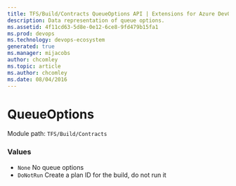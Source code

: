 ```yaml
---
title: TFS/Build/Contracts QueueOptions API | Extensions for Azure DevOps Services
description: Data representation of queue options.
ms.assetid: 4f11cd63-5d8e-0e12-6ce8-9fd479b15fa1
ms.prod: devops
ms.technology: devops-ecosystem
generated: true
ms.manager: mijacobs
author: chcomley
ms.topic: article
ms.author: chcomley
ms.date: 08/04/2016
---
```


# QueueOptions

Module path: `TFS/Build/Contracts`

### Values

* `None` No queue options
* `DoNotRun` Create a plan ID for the build, do not run it
